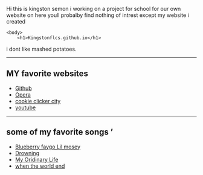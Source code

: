 Hi this is kingston semon i working on a project for school for our own website on here youll probalby find nothing of intrest except my website i created
<!DOCTYPE html>
<html lang="en">
	<head>
		<meta charset="utf-8" />
<!-- This is the title that will show up in the browser tab -->
		<title> https://github.com/Kingstonflcs/Kingstonflcs.github.io” 	</title>
		<meta name="description" content="" />
		<meta name="author" content="Kingstonflcs" />
		<meta name="viewport" content="width=device-width, initial-scale=1" />
	</head>

	<body>
		<h1>Kingstonflcs.github.io</h1>
<p>i dont like mashed potatoes.</p>
<hr>
<h2>MY favorite websites</h2>
<ul>
    <li><a href="https://github.com/"> Github</a></li>
    <li><a href="https://www.opera.com/">Opera</a></li>
    <li><a href="https://cookieclickercity.com/">cookie clicker city</a></li>
    <li><a href="https://www.youtube.com/">youtube</a></li>
</ul>
<hr>
<h2>some of my favorite songs ’</h2>
<ul>
    <li><a href="Lil Mosey">Blueberry faygo Lil mosey</a></li>
    <li><a href="A boogie wit the hoodie feat Kodak Black">Drowning</a></li>
    <li><a href="The Living Tombstone ">My Oridinary Life</a></li>
    <li><a href="Chillmadeit">when the world end</a></li>   
</ul>
	</body>
</html>
